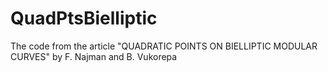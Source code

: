 # QuadPtsBielliptic
The code from the article "QUADRATIC POINTS ON BIELLIPTIC MODULAR CURVES" by F. Najman and B. Vukorepa
